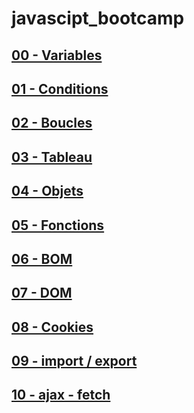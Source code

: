 # javascipt_bootcamp

## [00 - Variables](https://github.com/owalid/javascipt_bootcamp/tree/main/00_variables)
## [01 - Conditions](https://github.com/owalid/javascipt_bootcamp/tree/main/01_conditions)
## [02 - Boucles](https://github.com/owalid/javascipt_bootcamp/tree/main/02_boucles)
## [03 - Tableau](https://github.com/owalid/javascipt_bootcamp/tree/main/03_tableau)
## [04 - Objets](https://github.com/owalid/javascipt_bootcamp/tree/main/04_objets)
## [05 - Fonctions](https://github.com/owalid/javascipt_bootcamp/tree/main/05_functions)
## [06 - BOM](https://github.com/owalid/javascipt_bootcamp/tree/main/06_BOM)
## [07 - DOM](https://github.com/owalid/javascipt_bootcamp/tree/main/07_DOM)
## [08 - Cookies](https://github.com/owalid/javascipt_bootcamp/tree/main/08_cookies)
## [09 - import / export](https://github.com/owalid/javascipt_bootcamp/tree/main/09_import_export)
## [10 - ajax - fetch](https://github.com/owalid/javascipt_bootcamp/tree/main/10_ajax_fetch)